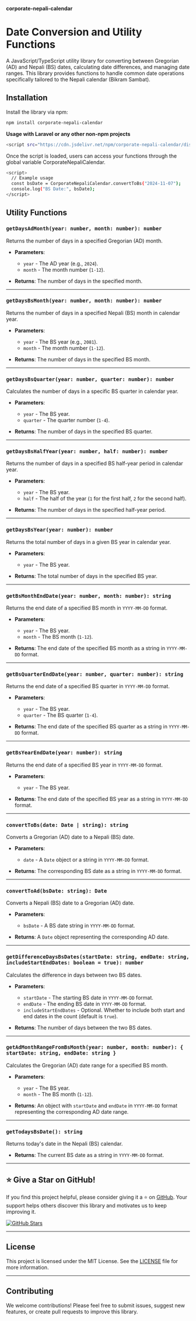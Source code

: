 **corporate-nepali-calendar**

# Date Conversion and Utility Functions

A JavaScript/TypeScript utility library for converting between Gregorian (AD) and Nepali (BS) dates, calculating date differences, and managing date ranges. This library provides functions to handle common date operations specifically tailored to the Nepali calendar (Bikram Sambat).

## **Installation**

Install the library via npm:

```bash
npm install corporate-nepali-calendar
```
 **Usage with Laravel or any other non-npm projects**
 
```bash
<script src="https://cdn.jsdelivr.net/npm/corporate-nepali-calendar/dist/corporate-nepali-calendar.min.js"></script>
```

Once the script is loaded, users can access your functions through the global variable CorporateNepaliCalendar.

```bash
<script>
  // Example usage
  const bsDate = CorporateNepaliCalendar.convertToBs("2024-11-07");
  console.log("BS Date:", bsDate);
</script>
```
 
## **Utility Functions**

### `getDaysAdMonth(year: number, month: number): number`

Returns the number of days in a specified Gregorian (AD) month.

- **Parameters**:
  - `year` - The AD year (e.g., `2024`).
  - `month` - The month number (`1-12`).

- **Returns**: The number of days in the specified month.

---

### `getDaysBsMonth(year: number, month: number): number`

Returns the number of days in a specified Nepali (BS) month in calendar year.

- **Parameters**:
  - `year` - The BS year (e.g., `2081`).
  - `month` - The month number (`1-12`).

- **Returns**: The number of days in the specified BS month.

---

### `getDaysBsQuarter(year: number, quarter: number): number`

Calculates the number of days in a specific BS quarter in calendar year.

- **Parameters**:
  - `year` - The BS year.
  - `quarter` - The quarter number (`1-4`).

- **Returns**: The number of days in the specified BS quarter.

---

### `getDaysBsHalfYear(year: number, half: number): number`

Returns the number of days in a specified BS half-year period in calendar year.

- **Parameters**:
  - `year` - The BS year.
  - `half` - The half of the year (`1` for the first half, `2` for the second half).

- **Returns**: The number of days in the specified half-year period.

---

### `getDaysBsYear(year: number): number`

Returns the total number of days in a given BS year in calendar year.

- **Parameters**:
  - `year` - The BS year.

- **Returns**: The total number of days in the specified BS year.

---

### `getBsMonthEndDate(year: number, month: number): string`

Returns the end date of a specified BS month in `YYYY-MM-DD` format.

- **Parameters**:
  - `year` - The BS year.
  - `month` - The BS month (`1-12`).

- **Returns**: The end date of the specified BS month as a string in `YYYY-MM-DD` format.

---

### `getBsQuarterEndDate(year: number, quarter: number): string`

Returns the end date of a specified BS quarter in `YYYY-MM-DD` format.

- **Parameters**:
  - `year` - The BS year.
  - `quarter` - The BS quarter (`1-4`).

- **Returns**: The end date of the specified BS quarter as a string in `YYYY-MM-DD` format.

---

### `getBsYearEndDate(year: number): string`

Returns the end date of a specified BS year in `YYYY-MM-DD` format.

- **Parameters**:
  - `year` - The BS year.

- **Returns**: The end date of the specified BS year as a string in `YYYY-MM-DD` format.

---

### `convertToBs(date: Date | string): string`

Converts a Gregorian (AD) date to a Nepali (BS) date.

- **Parameters**:
  - `date` - A `Date` object or a string in `YYYY-MM-DD` format.

- **Returns**: The corresponding BS date as a string in `YYYY-MM-DD` format.

---

### `convertToAd(bsDate: string): Date`

Converts a Nepali (BS) date to a Gregorian (AD) date.

- **Parameters**:
  - `bsDate` - A BS date string in `YYYY-MM-DD` format.

- **Returns**: A `Date` object representing the corresponding AD date.

---

### `getDifferenceDaysBsDates(startDate: string, endDate: string, includeStartEndDates: boolean = true): number`

Calculates the difference in days between two BS dates.

- **Parameters**:
  - `startDate` - The starting BS date in `YYYY-MM-DD` format.
  - `endDate` - The ending BS date in `YYYY-MM-DD` format.
  - `includeStartEndDates` - Optional. Whether to include both start and end dates in the count (default is `true`).

- **Returns**: The number of days between the two BS dates.

---

### `getAdMonthRangeFromBsMonth(year: number, month: number): { startDate: string, endDate: string }`

Calculates the Gregorian (AD) date range for a specified BS month.

- **Parameters**:
  - `year` - The BS year.
  - `month` - The BS month (`1-12`).

- **Returns**: An object with `startDate` and `endDate` in `YYYY-MM-DD` format representing the corresponding AD date range.

---

### `getTodaysBsDate(): string`

Returns today's date in the Nepali (BS) calendar.

- **Returns**: The current BS date as a string in `YYYY-MM-DD` format.

---

## **⭐️ Give a Star on GitHub!**

If you find this project helpful, please consider giving it a ⭐️ on [GitHub](https://github.com/prashantchaulagain/corporate-nepali-calendar). Your support helps others discover this library and motivates us to keep improving it.

[![GitHub Stars](https://img.shields.io/github/stars/your-github-repo-url?style=social)](https://github.com/prashantchaulagain/corporate-nepali-calendar)

---

## **License**

This project is licensed under the MIT License. See the [LICENSE](./LICENSE) file for more information.

---

## **Contributing**

We welcome contributions! Please feel free to submit issues, suggest new features, or create pull requests to improve this library.
